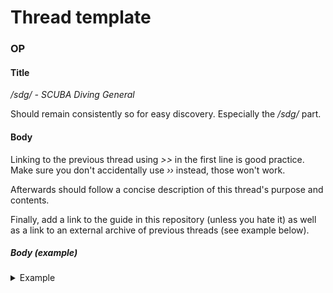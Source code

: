 # Thread template
### OP
#### Title
*/sdg/ - SCUBA Diving General*

Should remain consistently so for easy discovery. Especially the */sdg/* part.

#### Body
Linking to the previous thread using *>>* in the first line is good practice. Make sure you don't accidentally use *››* instead, those won't work.

Afterwards should follow a concise description of this thread's purpose and contents.

Finally, add a link to the guide in this repository (unless you hate it) as well as a link to an external archive of previous threads (see example below).

##### Body (example)
<details>
<summary>Example</summary>
```
Previous thread: >>2105851

SCUBA = Self-Contained Underwater Breathing Apparatus

Share your most memorable dives here, good and bad.
Post pictures, videos, and memes.
Brag about certs, experience, and achievements.
Discuss/recommend equipment, techniques, and otherwise share your love for diving in general,
Divers of all levels welcome, freedivers, as well as people just thinking about diving.

Don't dive beyond your limits!

Guide:
>https://github.com/ScubaAnon/scuba-diving-general/
Archives of previous threads:
>https://archive.nyafuu.org/out/
Feel free to contribute to it either directly or indirectly through the thread.
```
</details>

### FAQ posts
Not strictly necessary, but you can post the guide FAQ in two susequent posts. Copy&paste below.

#### Post 1
```
FAQ:
>Why bother?
It's a pretty 
based hobby if you like getting wet. Staying and breathing underwater 
for longer periods of time exposes you to a completely different world 
and experience. You should at least try this once in your lifetime. 
Also, there's no talking underwater (except occasional hand signals), so
 you won't have to deal with nagging from other people except for a 
short period on the surface.
>Is it expensive?
Any
 hobby has its expenses. If you choose to own your own gear instead of 
renting it you'll quickly drive up quite a hefty cost. However, if you 
turn out to be an active diver the initial investment is usually worth 
it over time.
>Isn't SCUBA diving dangerous?
Yes,
 you could die with very little effort (hold your breath and ascend: 
boom, you're dead). You should keep this in mind every time you dive. 
The risk is worth it though, and quite low when it comes to recreational
 diving between or shallower than 18-20 meters.
>Can I dive alone?
Only if you accept x2 the risk of dying.
>Where do I start?
Get
 certified (beware Ko Tao in Thailand though). There are many 
organizations who certify divers, notable among them PADI, SSI, GUE, 
CMAS. PADI is probably the largest organization, but is usually a little
 more expensive than alternatives. Before even getting certified though 
practice only breathing through your mouth.
```

#### Post 2
```
FAQ continued:
>Why learn breathing only through your mouth?
Besides
 likely getting water in your mask while diving at some point, there's 
mask flooding and mask off exercises in the course. You don't want to 
bolt to the surface in a panic because you suddenly snorted some water. 
For practice, try snorkeling with swimming goggles (which won't cover 
your nose). Don't forget about mask squeeze though (see video in guide).
>Where to dive?
The guide is sparse for now, but if you can't find anything there then ask ITT.
>Best way to log dives?
Subsurface
 is free as in freedom software for logging and planning dives, and it's
 quite possibly the best software out there. A physical logbook is also 
fine and should probably be used in conjunction with it.
```
